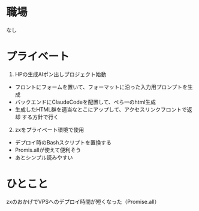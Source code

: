 # 職場  
なし  
# プライベート  
1. HPの生成AIポン出しプロジェクト始動
 - フロントにフォームを置いて、フォーマットに沿った入力用プロンプトを生成  
 - バックエンドにClaudeCodeを配置して、ぺら一のhtml生成  
 - 生成したHTML群を適当なとこにアップして、アクセスリンクフロントで返却
する方針で行く  
2. zxをプライベート環境で使用  
 - デプロイ時のBashスクリプトを置換する  
 - Promis.allが使えて便利そう  
 - あとシンプル読みやすい  

# ひとこと
zxのおかげでVPSへのデプロイ時間が短くなった（Promise.all）
